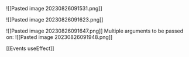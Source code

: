 ![[Pasted image 20230826091531.png]]

![[Pasted image 20230826091623.png]]

![[Pasted image 20230826091647.png]]
Multiple arguments to be passed on:
![[Pasted image 20230826091948.png]]

[[Events useEffect]]
